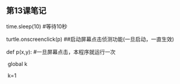## 第13课笔记

time.sleep(10) #等待10秒 

turtle.onscreenclick(p) ##启动屏幕点击侦测功能(一旦启动，一直生效) 

def p(x,y):                                       #一旦屏幕点击，本程序就运行一次 

​	global k 

​	k=1
